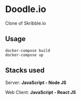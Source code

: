 # Doodle.io
Clone of Skribble.io
 
## Usage
 ```
 docker-compose build
 docker-compose up
 ```

## Stacks used
 Server: **JavaScript - Node JS**
 
 Web Client: **JavaScript - React JS**
 
